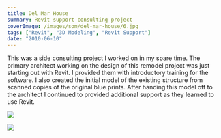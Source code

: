 ```yaml
---
title: Del Mar House
summary: Revit support consulting project
coverImage: /images/som/del-mar-house/6.jpg
tags: ["Revit", "3D Modeling", "Revit Support"]
date: "2010-06-10"
---
```


This was a side consulting project I worked on in my spare time. The primary architect working on the design of this remodel project was just starting out with Revit. I provided them with introductory training for the software. I also created the initial model of the existing structure from scanned copies of the original blue prints. After handing this model off to the architect I continued to provided additional support as they learned to use Revit.

![](/images/som/del-mar-house/7.jpg)

![](/images/som/del-mar-house/9.jpg)
